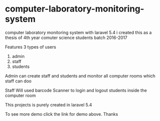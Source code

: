 # computer-laboratory-monitoring-system
computer laboratory monitoring system with laravel 5.4
i created this as a thesis of 4th year comuter science students batch 2016-2017

Features
3 types of users
1. admin
2. staff
3. students

Admin
can create staff and students and monitor all computer rooms which staff can doo

Staff
Will used barcode Scanner to login and logout students inside the computer room

This projects is purely created in laravel 5.4

To see more demo
click the link for demo above. Thanks

